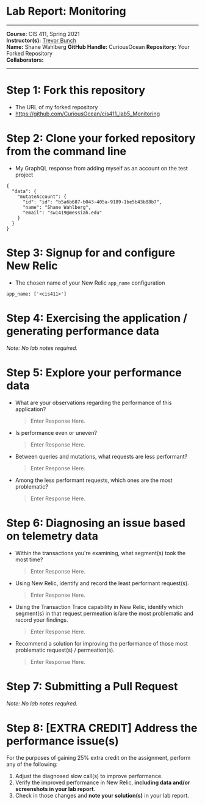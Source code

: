 # Lab Report: Monitoring
___
**Course:** CIS 411, Spring 2021  
**Instructor(s):** [Trevor Bunch](https://github.com/trevordbunch)  
**Name:** Shane Wahlberg
**GitHub Handle:** CuriousOcean 
**Repository:** Your Forked Repository  
**Collaborators:** 
___

# Step 1: Fork this repository
- The URL of my forked repository
- https://github.com/CuriousOcean/cis411_lab5_Monitoring

# Step 2: Clone your forked repository from the command line
- My GraphQL response from adding myself as an account on the test project
```
{
  "data": {
    "mutateAccount": {
      "id": "id": "b5a6b687-b043-405a-9189-1be5b43b88b7",
      "name": "Shane Wahlberg",
      "email": "sw1419@messiah.edu"
    }
  }
}
```

# Step 3: Signup for and configure New Relic
- The chosen name of your New Relic ```app_name``` configuration
```
app_name: ['<cis411>']
```

# Step 4: Exercising the application / generating performance data

_Note: No lab notes required._

# Step 5: Explore your performance data
* What are your observations regarding the performance of this application? 
  > Enter Response Here.
* Is performance even or uneven? 
  > Enter Response Here.
* Between queries and mutations, what requests are less performant? 
  > Enter Response Here.
* Among the less performant requests, which ones are the most problematic?
  > Enter Response Here.

# Step 6: Diagnosing an issue based on telemetry data
* Within the transactions you're examining, what segment(s) took the most time?
  > Enter Response Here.
* Using New Relic, identify and record the least performant request(s).
  > Enter Response Here.
* Using the Transaction Trace capability in New Relic, identify which segment(s) in that request permeation is/are the most problematic and record your findings.
  > Enter Response Here.
* Recommend a solution for improving the performance of those most problematic request(s) / permeation(s).
  > Enter Response Here.

# Step 7: Submitting a Pull Request
_Note: No lab notes required._

# Step 8: [EXTRA CREDIT] Address the performance issue(s)
For the purposes of gaining 25% extra credit on the assignment, perform any of the following:
1. Adjust the diagnosed slow call(s) to improve performance. 
2. Verify the improved performance in New Relic, **including data and/or screenshots in your lab report**.
2. Check in those changes and **note your solution(s)** in your lab report.